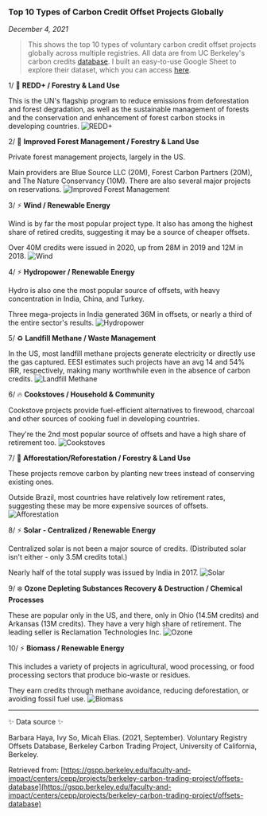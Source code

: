 ### Top 10 Types of Carbon Credit Offset Projects Globally

*December 4, 2021*

> This shows the top 10 types of voluntary carbon credit offset projects globally across multiple registries. All data are from UC Berkeley's carbon credits [database](https://gspp.berkeley.edu/faculty-and-impact/centers/cepp/projects/berkeley-carbon-trading-project/offsets-database). I built an easy-to-use Google Sheet to explore their dataset, which you can access [here](https://docs.google.com/spreadsheets/d/1rxJt3dqsSF4Yk299CQY1buU909luPLn0btE_ITVKa0E/edit?usp=sharing).

1/
🌳 **REDD+ / Forestry & Land Use**

This is the UN's flagship program to reduce emissions from deforestation and forest degradation, as well as the sustainable management of forests and the conservation and enhancement of forest carbon stocks in developing countries.
![REDD+](../assets/img//carbon_credits/1.png)

2/
🌳 **Improved Forest Management / Forestry & Land Use**

Private forest management projects, largely in the US.

Main providers are Blue Source LLC (20M), Forest Carbon Partners (20M), and The Nature Conservancy (10M). There are also several major projects on reservations.
![Improved Forest Management](../assets/img//carbon_credits/2.png)

3/
⚡️ **Wind / Renewable Energy**

Wind is by far the most popular project type. It also has among the highest share of retired credits, suggesting it may be a source of cheaper offsets.

Over 40M credits were issued in 2020, up from 28M in 2019 and 12M in 2018.
![Wind](../assets/img//carbon_credits/3.png)

4/
⚡️ **Hydropower / Renewable Energy**

Hydro is also one the most popular source of offsets, with heavy concentration in India, China, and Turkey.

Three mega-projects in India generated 36M in offsets, or nearly a third of the entire sector's results.
![Hydropower](../assets/img//carbon_credits/4.png)

5/
♻️ **Landfill Methane / Waste Management**

In the US, most landfill methane projects generate electricity or directly use the gas captured. EESI estimates such projects have an avg 14 and 54% IRR, respectively, making many worthwhile even in the absence of carbon credits.
![Landfill Methane](../assets/img//carbon_credits/5.png)

6/
🔥 **Cookstoves / Household & Community**

Cookstove projects provide fuel-efficient alternatives to firewood, charcoal and other sources of cooking fuel in developing countries.

They're the 2nd most popular source of offsets and have a high share of retirement too.
![Cookstoves](../assets/img//carbon_credits/6.png)

7/
🌳 **Afforestation/Reforestation / Forestry & Land Use**

These projects remove carbon by planting new trees instead of conserving existing ones.

Outside Brazil, most countries have relatively low retirement rates, suggesting these may be more expensive sources of offsets.
![Afforestation](../assets/img//carbon_credits/7.png)

8/
⚡️ **Solar - Centralized / Renewable Energy**

Centralized solar is not been a major source of credits. (Distributed solar isn't either - only 3.5M credits total.)

Nearly half of the total supply was issued by India in 2017.
![Solar](../assets/img//carbon_credits/8.png)

9/
❄️ **Ozone Depleting Substances Recovery & Destruction / Chemical Processes**

These are popular only in the US, and there, only in Ohio (14.5M credits) and Arkansas (13M credits). They have a very high share of retirement. The leading seller is Reclamation Technologies Inc.
![Ozone](../assets/img//carbon_credits/9.png)

10/
⚡️ **Biomass / Renewable Energy**

This includes a variety of projects in agricultural, wood processing, or food processing sectors that produce bio-waste or residues.

They earn credits through methane avoidance, reducing deforestation, or avoiding fossil fuel use.
![Biomass](../assets/img//carbon_credits/10.png)

---

✨ Data source ✨

Barbara Haya, Ivy So, Micah Elias. (2021, September). Voluntary Registry Offsets Database, Berkeley Carbon Trading Project, University of California, Berkeley.

Retrieved from: [https://gspp.berkeley.edu/faculty-and-impact/centers/cepp/projects/berkeley-carbon-trading-project/offsets-database](https://gspp.berkeley.edu/faculty-and-impact/centers/cepp/projects/berkeley-carbon-trading-project/offsets-database)